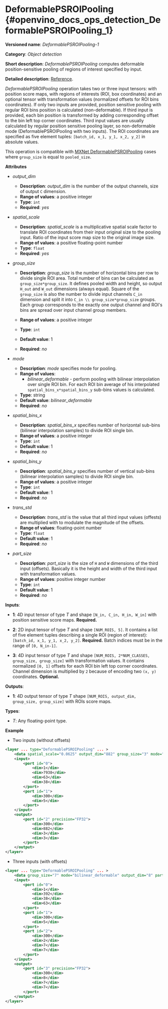 # DeformablePSROIPooling {#openvino_docs_ops_detection_DeformablePSROIPooling_1}

**Versioned name**: *DeformablePSROIPooling-1*

**Category**: *Object detection*

**Short description**: *DeformablePSROIPooling* computes deformable position-sensitive pooling of regions of interest specified by input.

**Detailed description**: [Reference](https://arxiv.org/abs/1703.06211).

*DeformablePSROIPooling* operation takes two or three input tensors: with position score maps, with regions of interests (ROI, box coordinates) and an optional tensor with transformation values (normalized offsets for ROI bins coordinates).
If only two inputs are provided, position sensitive pooling with regular ROI bins position is calculated (non-deformable).
If third input is provided, each bin position is transformed by adding corresponding offset to the bin left top corner coordinates. Third input values are usually calculated by regular position sensitive pooling layer, so non-deformable mode (DeformablePSROIPooling with two inputs).
The ROI coordinates are specified as five element tuples: `[batch_id, x_1, y_1, x_2, y_2]` in absolute values.

This operation is compatible with [MXNet DeformablePSROIPooling](https://mxnet.apache.org/versions/1.7.0/api/python/docs/api/contrib/symbol/index.html#mxnet.contrib.symbol.DeformablePSROIPooling) cases where `group_size` is equal to `pooled_size`.

**Attributes**

* *output_dim*

  * **Description**: *output_dim* is the number of the output channels, size of output `C` dimension.
  * **Range of values**: a positive integer
  * **Type**: `int`
  * **Required**: *yes*

* *spatial_scale*

  * **Description**: *spatial_scale* is a multiplicative spatial scale factor to translate ROI coordinates from their input original size to the pooling input. Ratio of the input score map size to the original image size.
  * **Range of values**: a positive floating-point number
  * **Type**: `float`
  * **Required**: *yes*

* *group_size*

  * **Description**: *group_size* is the number of horizontal bins per row to divide single ROI area. Total number of bins can be calculated as `group_size*group_size`. It defines pooled width and height, so output `H_out` and `W_out` dimensions (always equal).
  Square of the `group_size` is also the number to divide input channels `C_in` dimension and split it into `C_in \\ group_size*group_size` groups.
  Each group corresponds to the exactly one output channel and ROI's bins are spread over input channel group members.

  * **Range of values**: a positive integer
  * **Type**: `int`
  * **Default value**: 1
  * **Required**: *no*

* *mode*
  * **Description**: *mode* specifies mode for pooling.
  * **Range of values**:
    * *bilinear_deformable* - perform pooling with bilinear interpolation over single ROI bin. For each ROI bin average of his interpolated `spatial_bins_x*spatial_bins_y` sub-bins values is calculated.
  * **Type**: string
  * **Default value**: *bilinear_deformable*
  * **Required**: *no*

* *spatial_bins_x*
  * **Description**: *spatial_bins_x* specifies number of horizontal sub-bins (bilinear interpolation samples) to divide ROI single bin.
  * **Range of values**: a positive integer
  * **Type**: `int`
  * **Default value**: 1
  * **Required**: *no*

* *spatial_bins_y*
  * **Description**: *spatial_bins_y* specifies number of vertical sub-bins (bilinear interpolation samples) to divide ROI single bin.
  * **Range of values**: a positive integer
  * **Type**: `int`
  * **Default value**: 1
  * **Required**: *no*

* *trans_std*
  * **Description**: *trans_std* is the value that all third input values (offests) are multiplied with to modulate the magnitude of the offsets.
  * **Range of values**: floating-point number
  * **Type**: `float`
  * **Default value**: 1
  * **Required**: *no*

* *part_size*
  * **Description**: *part_size* is the size of `H` and `W` dimensions of the third input (offsets). Basically it is the height and width of the third input
  with transformation values.
  * **Range of values**: positive integer number
  * **Type**: `int`
  * **Default value**: 1
  * **Required**: *no*

**Inputs**:

*   **1**: 4D input tensor of type *T* and shape `[N_in, C_in, H_in, W_in]` with position sensitive score maps. **Required.**

*   **2**: 2D input tensor of type *T* and shape `[NUM_ROIS, 5]`. It contains a list of five element tuples describing a single ROI (region of interest): `[batch_id, x_1, y_1, x_2, y_2]`. **Required.**
Batch indices must be in the range of `[0, N_in-1]`.

*   **3**: 4D input tensor of type *T* and shape `[NUM_ROIS, 2*NUM_CLASSES, group_size, group_size]` with transformation values. It contains normalized `[0, 1]` offsets for each ROI bin left top corner coordinates. Channel dimension is multiplied by `2` because of encoding two `(x, y)` coordinates. **Optional.**

**Outputs**:
*   **1**: 4D output tensor of type *T* shape `[NUM_ROIS, output_dim, group_size, group_size]` with ROIs score maps.

**Types**:

* *T*: Any floating-point type.


**Example**

* Two inputs (without offsets)
```xml
<layer ... type="DeformablePSROIPooling" ... >
    <data spatial_scale="0.0625" output_dim="882" group_size="3" mode="bilinear_deformable" spatial_bins_x="4" spatial_bins_y="4" trans_std="0.0" part_size="3"/>
    <input>
        <port id="0">
            <dim>1</dim>
            <dim>7938</dim>
            <dim>63</dim>
            <dim>38</dim>
        </port>
        <port id="1">
            <dim>300</dim>
            <dim>5</dim>
        </port>
    </input>
    <output>
        <port id="2" precision="FP32">
            <dim>300</dim>
            <dim>882</dim>
            <dim>3</dim>
            <dim>3</dim>
        </port>
    </output>
</layer>
```
* Three inputs (with offsets)
```xml
<layer ... type="DeformablePSROIPooling" ... >
    <data group_size="7" mode="bilinear_deformable" output_dim="8" part_size="7" spatial_bins_x="4" spatial_bins_y="4" spatial_scale="0.0625" trans_std="0.1"/>
    <input>
        <port id="0">
            <dim>1</dim>
            <dim>392</dim>
            <dim>38</dim>
            <dim>63</dim>
        </port>
        <port id="1">
            <dim>300</dim>
            <dim>5</dim>
        </port>
        <port id="2">
            <dim>300</dim>
            <dim>2</dim>
            <dim>7</dim>
            <dim>7</dim>
        </port>
    </input>
    <output>
        <port id="3" precision="FP32">
            <dim>300</dim>
            <dim>8</dim>
            <dim>7</dim>
            <dim>7</dim>
        </port>
    </output>
</layer>
```
